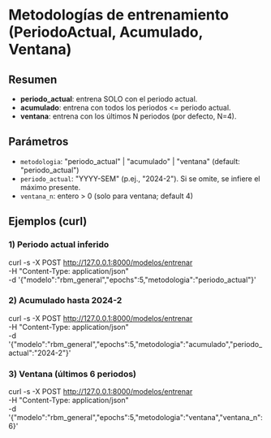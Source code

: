 # Metodologías de entrenamiento (PeriodoActual, Acumulado, Ventana)

## Resumen
- **periodo_actual**: entrena SOLO con el periodo actual.
- **acumulado**: entrena con todos los periodos <= periodo actual.
- **ventana**: entrena con los últimos N periodos (por defecto, N=4).

## Parámetros
- `metodologia`: "periodo_actual" | "acumulado" | "ventana" (default: "periodo_actual")
- `periodo_actual`: "YYYY-SEM" (p.ej., "2024-2"). Si se omite, se infiere el máximo presente.
- `ventana_n`: entero > 0 (solo para ventana; default 4)

## Ejemplos (curl)
### 1) Periodo actual inferido
curl -s -X POST http://127.0.0.1:8000/modelos/entrenar \
  -H "Content-Type: application/json" \
  -d '{"modelo":"rbm_general","epochs":5,"metodologia":"periodo_actual"}'

### 2) Acumulado hasta 2024-2
curl -s -X POST http://127.0.0.1:8000/modelos/entrenar \
  -H "Content-Type: application/json" \
  -d '{"modelo":"rbm_general","epochs":5,"metodologia":"acumulado","periodo_actual":"2024-2"}'

### 3) Ventana (últimos 6 periodos)
curl -s -X POST http://127.0.0.1:8000/modelos/entrenar \
  -H "Content-Type: application/json" \
  -d '{"modelo":"rbm_general","epochs":5,"metodologia":"ventana","ventana_n":6}'
